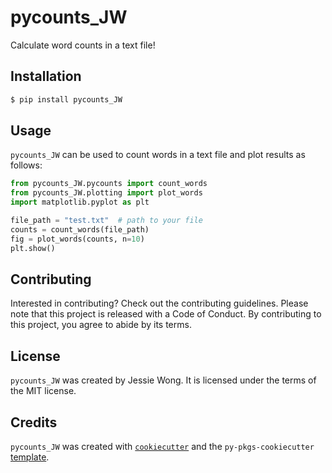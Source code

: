 # pycounts_JW

Calculate word counts in a text file!

## Installation

```bash
$ pip install pycounts_JW
```

## Usage

`pycounts_JW` can be used to count words in a text file and plot results
as follows:

```python
from pycounts_JW.pycounts import count_words
from pycounts_JW.plotting import plot_words
import matplotlib.pyplot as plt

file_path = "test.txt"  # path to your file
counts = count_words(file_path)
fig = plot_words(counts, n=10)
plt.show()
```

## Contributing

Interested in contributing? Check out the contributing guidelines. Please note that this project is released with a Code of Conduct. By contributing to this project, you agree to abide by its terms.

## License

`pycounts_JW` was created by Jessie Wong. It is licensed under the terms of the MIT license.

## Credits

`pycounts_JW` was created with [`cookiecutter`](https://cookiecutter.readthedocs.io/en/latest/) and the `py-pkgs-cookiecutter` [template](https://github.com/py-pkgs/py-pkgs-cookiecutter).
